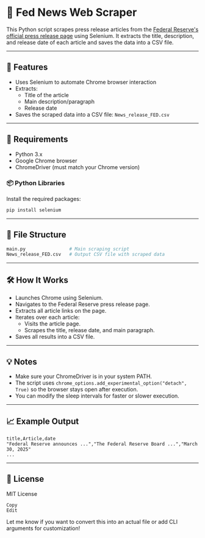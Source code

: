 # 📰 Fed News Web Scraper

This Python script scrapes press release articles from the [Federal Reserve's official press release page](https://www.federalreserve.gov/newsevents/pressreleases.htm) using Selenium. It extracts the title, description, and release date of each article and saves the data into a CSV file.

---

## 🚀 Features

- Uses Selenium to automate Chrome browser interaction
- Extracts:
  - Title of the article
  - Main description/paragraph
  - Release date
- Saves the scraped data into a CSV file: `News_release_FED.csv`

---

## 🧰 Requirements

- Python 3.x
- Google Chrome browser
- ChromeDriver (must match your Chrome version)

### 📦 Python Libraries

Install the required packages:

```bash
pip install selenium
```

---

## 📂 File Structure

```bash
main.py                # Main scraping script
News_release_FED.csv   # Output CSV file with scraped data
```

---

## 🛠️ How It Works

- Launches Chrome using Selenium.
- Navigates to the Federal Reserve press release page.
- Extracts all article links on the page.
- Iterates over each article:
  - Visits the article page.
  - Scrapes the title, release date, and main paragraph.
- Saves all results into a CSV file.

---

## 💡 Notes

- Make sure your ChromeDriver is in your system PATH.
- The script uses `chrome_options.add_experimental_option("detach", True)` so the browser stays open after execution.
- You can modify the sleep intervals for faster or slower execution.

---

## 📈 Example Output

```csv
title,Article,date
"Federal Reserve announces ...","The Federal Reserve Board ...","March 30, 2025"
...
```

---

## 📜 License

MIT License

```vbnet
Copy
Edit
```

Let me know if you want to convert this into an actual file or add CLI arguments for customization!
